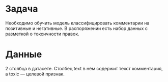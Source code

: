 # Задача
Необходимо обучить модель классифицировать комментарии на позитивные и негативные. В распоряжении есть набор данных с разметкой о токсичности правок.
# Данные
2 столбца в датасете. Столбец text в нём содержит текст комментария, а toxic — целевой признак.
